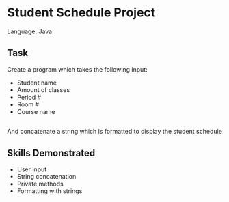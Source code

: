 # Student Schedule Project
Language: Java
## Task
Create a program which takes the following input:
- Student name
- Amount of classes
- Period #
- Room #
- Course name
##
And concatenate a string which is formatted to display the student schedule

## Skills Demonstrated
- User input
- String concatenation
- Private methods
- Formatting with strings